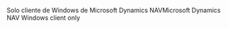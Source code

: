 <span data-ttu-id="fce45-101">Solo cliente de Windows de Microsoft Dynamics NAV</span><span class="sxs-lookup"><span data-stu-id="fce45-101">Microsoft Dynamics NAV Windows client only</span></span>